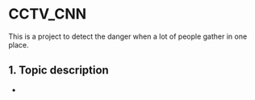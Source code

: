 # CCTV_CNN

This is a project to detect the danger when a lot of people gather in one place.

## 1. Topic description
+ 
